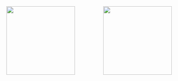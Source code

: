 <div align="center">
  <img align="left" height="180px" src="https://github-readme-stats.vercel.app/api?username=bingliran&rank_icon=github&theme=radical&show_icons=true" />
  <img height="180px" src="https://github-readme-stats.vercel.app/api/top-langs/?username=bingliran&layout=compact&text_color=a9fef7&icon_color=fff&title_color=fe428e&bg_color=192133&theme=graywhite&langs_count=8" />
</div>
